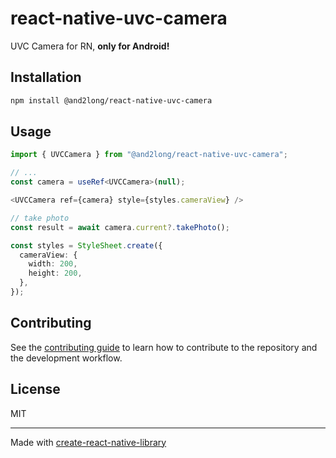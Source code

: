# react-native-uvc-camera

UVC Camera for RN, **only for Android!**

## Installation

```sh
npm install @and2long/react-native-uvc-camera
```

## Usage

```ts
import { UVCCamera } from "@and2long/react-native-uvc-camera";

// ...
const camera = useRef<UVCCamera>(null);

<UVCCamera ref={camera} style={styles.cameraView} />

// take photo
const result = await camera.current?.takePhoto();

const styles = StyleSheet.create({
  cameraView: {
    width: 200,
    height: 200,
  },
});
```

## Contributing

See the [contributing guide](CONTRIBUTING.md) to learn how to contribute to the repository and the development workflow.

## License

MIT

---

Made with [create-react-native-library](https://github.com/callstack/react-native-builder-bob)
